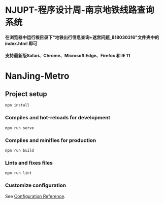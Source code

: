 # NJUPT-程序设计周-南京地铁线路查询系统

#### 在浏览器中运行根目录下"地铁出行信息查询+迷宫问题_B18030316"文件夹中的 index.html 即可
#### 支持最新版Safari、Chrome、Microsoft Edge、Firefox 和 IE 11


# NanJing-Metro

## Project setup
```
npm install
```

### Compiles and hot-reloads for development
```
npm run serve
```

### Compiles and minifies for production
```
npm run build
```

### Lints and fixes files
```
npm run lint
```

### Customize configuration
See [Configuration Reference](https://cli.vuejs.org/config/).


